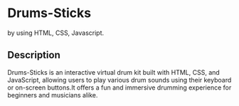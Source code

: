 # Drums-Sticks
by using HTML, CSS, Javascript.
## Description
Drums-Sticks is an interactive virtual drum kit built with HTML, CSS, and JavaScript, allowing users to play various drum sounds using their keyboard or on-screen buttons.It offers a fun and immersive drumming experience for beginners and musicians alike.

